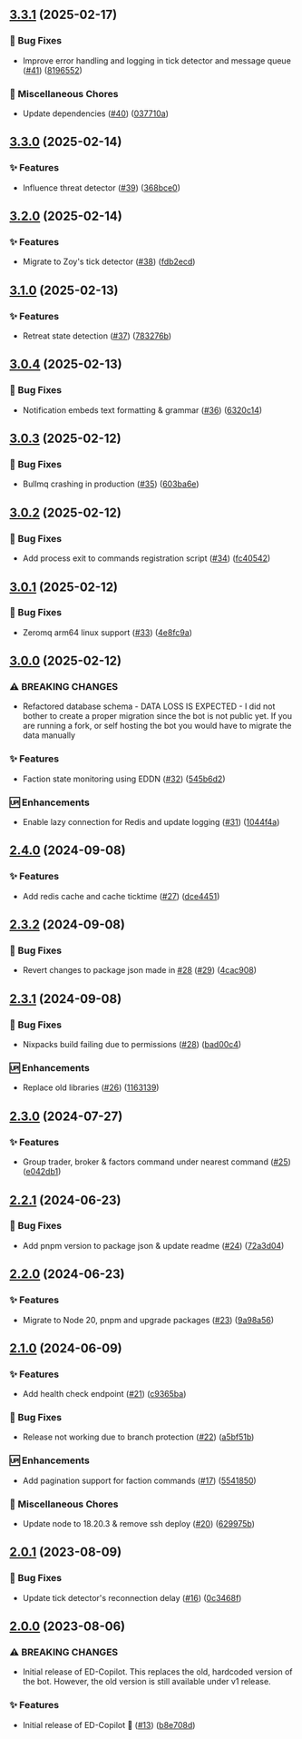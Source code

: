 ## [3.3.1](https://github.com/jovanblazek/ed-copilot/compare/v3.3.0...v3.3.1) (2025-02-17)

### :bug: Bug Fixes

* Improve error handling and logging in tick detector and message queue ([#41](https://github.com/jovanblazek/ed-copilot/issues/41)) ([8196552](https://github.com/jovanblazek/ed-copilot/commit/8196552f27c9355a977ba31d2b06c316e9c643b9))

### :octopus: Miscellaneous Chores

* Update dependencies ([#40](https://github.com/jovanblazek/ed-copilot/issues/40)) ([037710a](https://github.com/jovanblazek/ed-copilot/commit/037710a381bcdac161ad42d003a4e1b1cde418c7))

## [3.3.0](https://github.com/jovanblazek/ed-copilot/compare/v3.2.0...v3.3.0) (2025-02-14)

### :sparkles: Features

* Influence threat detector ([#39](https://github.com/jovanblazek/ed-copilot/issues/39)) ([368bce0](https://github.com/jovanblazek/ed-copilot/commit/368bce064e928c670d9f89b38f4cfbf5476bca30))

## [3.2.0](https://github.com/jovanblazek/ed-copilot/compare/v3.1.0...v3.2.0) (2025-02-14)

### :sparkles: Features

* Migrate to Zoy's tick detector ([#38](https://github.com/jovanblazek/ed-copilot/issues/38)) ([fdb2ecd](https://github.com/jovanblazek/ed-copilot/commit/fdb2ecd950d26a167c5a3f6d4f516d5e704581a2))

## [3.1.0](https://github.com/jovanblazek/ed-copilot/compare/v3.0.4...v3.1.0) (2025-02-13)

### :sparkles: Features

* Retreat state detection ([#37](https://github.com/jovanblazek/ed-copilot/issues/37)) ([783276b](https://github.com/jovanblazek/ed-copilot/commit/783276b76452d185f6920bce5f92a2387486632e))

## [3.0.4](https://github.com/jovanblazek/ed-copilot/compare/v3.0.3...v3.0.4) (2025-02-13)

### :bug: Bug Fixes

* Notification embeds text formatting & grammar ([#36](https://github.com/jovanblazek/ed-copilot/issues/36)) ([6320c14](https://github.com/jovanblazek/ed-copilot/commit/6320c14681f698113d858a687360784dd3c2d008))

## [3.0.3](https://github.com/jovanblazek/ed-copilot/compare/v3.0.2...v3.0.3) (2025-02-12)

### :bug: Bug Fixes

* Bullmq crashing in production ([#35](https://github.com/jovanblazek/ed-copilot/issues/35)) ([603ba6e](https://github.com/jovanblazek/ed-copilot/commit/603ba6e7ed454d77a28c798c992f2739bdc29518))

## [3.0.2](https://github.com/jovanblazek/ed-copilot/compare/v3.0.1...v3.0.2) (2025-02-12)

### :bug: Bug Fixes

* Add process exit to commands registration script ([#34](https://github.com/jovanblazek/ed-copilot/issues/34)) ([fc40542](https://github.com/jovanblazek/ed-copilot/commit/fc40542f3c860bbc777b9e0cb18f6ca3e8f578eb))

## [3.0.1](https://github.com/jovanblazek/ed-copilot/compare/v3.0.0...v3.0.1) (2025-02-12)

### :bug: Bug Fixes

* Zeromq arm64 linux support ([#33](https://github.com/jovanblazek/ed-copilot/issues/33)) ([4e8fc9a](https://github.com/jovanblazek/ed-copilot/commit/4e8fc9acf24a1fd6dc20f46d30a3878763285091))

## [3.0.0](https://github.com/jovanblazek/ed-copilot/compare/v2.4.0...v3.0.0) (2025-02-12)

### ⚠ BREAKING CHANGES

* Refactored database schema - DATA LOSS IS EXPECTED - I did not bother to create a proper migration since the bot is not public yet. If you are running a fork, or self hosting the bot you would have to migrate the data manually

### :sparkles: Features

* Faction state monitoring using EDDN ([#32](https://github.com/jovanblazek/ed-copilot/issues/32)) ([545b6d2](https://github.com/jovanblazek/ed-copilot/commit/545b6d2229be3cf0efa93031ec2ad0b26304c126))

### :up: Enhancements

* Enable lazy connection for Redis and update logging ([#31](https://github.com/jovanblazek/ed-copilot/issues/31)) ([1044f4a](https://github.com/jovanblazek/ed-copilot/commit/1044f4af988bc90dd7a16608fe7611c52551ddbc))

## [2.4.0](https://github.com/jovanblazek/ed-copilot/compare/v2.3.2...v2.4.0) (2024-09-08)

### :sparkles: Features

* Add redis cache and cache ticktime ([#27](https://github.com/jovanblazek/ed-copilot/issues/27)) ([dce4451](https://github.com/jovanblazek/ed-copilot/commit/dce4451c7771a520949912c3e4e2c98b8cafb707))

## [2.3.2](https://github.com/jovanblazek/ed-copilot/compare/v2.3.1...v2.3.2) (2024-09-08)

### :bug: Bug Fixes

* Revert changes to package json made in [#28](https://github.com/jovanblazek/ed-copilot/issues/28) ([#29](https://github.com/jovanblazek/ed-copilot/issues/29)) ([4cac908](https://github.com/jovanblazek/ed-copilot/commit/4cac9085a2971717ec7b35777bd3dcf05a3acbbd))

## [2.3.1](https://github.com/jovanblazek/ed-copilot/compare/v2.3.0...v2.3.1) (2024-09-08)

### :bug: Bug Fixes

* Nixpacks build failing due to permissions ([#28](https://github.com/jovanblazek/ed-copilot/issues/28)) ([bad00c4](https://github.com/jovanblazek/ed-copilot/commit/bad00c45fc601b75dee36f906cba660fb16f2016))

### :up: Enhancements

* Replace old libraries ([#26](https://github.com/jovanblazek/ed-copilot/issues/26)) ([1163139](https://github.com/jovanblazek/ed-copilot/commit/1163139979486d1585741d0cfee5211fc2dee0e7))

## [2.3.0](https://github.com/jovanblazek/ed-copilot/compare/v2.2.1...v2.3.0) (2024-07-27)

### :sparkles: Features

* Group trader, broker & factors command under nearest command ([#25](https://github.com/jovanblazek/ed-copilot/issues/25)) ([e042db1](https://github.com/jovanblazek/ed-copilot/commit/e042db1f67efd93ab42050ceb4a4c7330f16eb05))

## [2.2.1](https://github.com/jovanblazek/ed-copilot/compare/v2.2.0...v2.2.1) (2024-06-23)

### :bug: Bug Fixes

* Add pnpm version to package json & update readme ([#24](https://github.com/jovanblazek/ed-copilot/issues/24)) ([72a3d04](https://github.com/jovanblazek/ed-copilot/commit/72a3d04e40fea5232a6e99a2dd57736a4512bd02))

## [2.2.0](https://github.com/jovanblazek/ed-copilot/compare/v2.1.0...v2.2.0) (2024-06-23)

### :sparkles: Features

* Migrate to Node 20, pnpm and upgrade packages ([#23](https://github.com/jovanblazek/ed-copilot/issues/23)) ([9a98a56](https://github.com/jovanblazek/ed-copilot/commit/9a98a56196457c6b27ecf533977cb46d6abf6fb2))

## [2.1.0](https://github.com/jovanblazek/ed-copilot/compare/v2.0.1...v2.1.0) (2024-06-09)


### :sparkles: Features

* Add health check endpoint ([#21](https://github.com/jovanblazek/ed-copilot/issues/21)) ([c9365ba](https://github.com/jovanblazek/ed-copilot/commit/c9365babdcd8d8deeff189f4f7616363b6747b63))


### :bug: Bug Fixes

* Release not working due to branch protection ([#22](https://github.com/jovanblazek/ed-copilot/issues/22)) ([a5bf51b](https://github.com/jovanblazek/ed-copilot/commit/a5bf51b580bbf9e8f23157d6fd7a549e0faf0fb7))


### :up: Enhancements

* Add pagination support for faction commands ([#17](https://github.com/jovanblazek/ed-copilot/issues/17)) ([5541850](https://github.com/jovanblazek/ed-copilot/commit/5541850393dec2f07983c7273be196587df5a6fb))


### :octopus: Miscellaneous Chores

* Update node to 18.20.3 & remove ssh deploy ([#20](https://github.com/jovanblazek/ed-copilot/issues/20)) ([629975b](https://github.com/jovanblazek/ed-copilot/commit/629975b79e0544799a5815dff6ec4be4e7166abc))

## [2.0.1](https://github.com/jovanblazek/ed-copilot/compare/v2.0.0...v2.0.1) (2023-08-09)


### :bug: Bug Fixes

* Update tick detector's reconnection delay ([#16](https://github.com/jovanblazek/ed-copilot/issues/16)) ([0c3468f](https://github.com/jovanblazek/ed-copilot/commit/0c3468f4b725f303da4c46007245c429707bbb9d))

## [2.0.0](https://github.com/jovanblazek/ed-copilot/compare/v1.0.0...v2.0.0) (2023-08-06)


### ⚠ BREAKING CHANGES

* Initial release of ED-Copilot. This replaces the old, hardcoded version of the bot. However, the old version is still available under v1 release.

### :sparkles: Features

* Initial release of ED-Copilot 🎉 ([#13](https://github.com/jovanblazek/ed-copilot/issues/13)) ([b8e708d](https://github.com/jovanblazek/ed-copilot/commit/b8e708d6ab0fd37051d820efa536ce55aaa6f66d))
